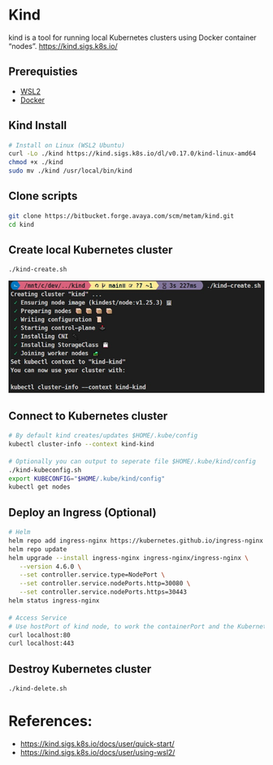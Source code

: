 # Kind
kind is a tool for running local Kubernetes clusters using Docker container “nodes”.
https://kind.sigs.k8s.io/

## Prerequisties
- [WSL2](https://kind.sigs.k8s.io/docs/user/using-wsl2/#setting-up-wsl2)
- [Docker](./docs/DOCKER.md)

## Kind Install
```bash
# Install on Linux (WSL2 Ubuntu)
curl -Lo ./kind https://kind.sigs.k8s.io/dl/v0.17.0/kind-linux-amd64
chmod +x ./kind
sudo mv ./kind /usr/local/bin/kind
```

## Clone scripts
```bash
git clone https://bitbucket.forge.avaya.com/scm/metam/kind.git
cd kind
```

## Create local Kubernetes cluster
```bash
./kind-create.sh
```
![](./docs/images/kind.png)

## Connect to Kubernetes cluster
```bash
# By default kind creates/updates $HOME/.kube/config
kubectl cluster-info --context kind-kind

# Optionally you can output to seperate file $HOME/.kube/kind/config
./kind-kubeconfig.sh
export KUBECONFIG="$HOME/.kube/kind/config"
kubectl get nodes
```

## Deploy an Ingress (Optional)
```bash
# Helm
helm repo add ingress-nginx https://kubernetes.github.io/ingress-nginx
helm repo update
helm upgrade --install ingress-nginx ingress-nginx/ingress-nginx \
   --version 4.6.0 \
   --set controller.service.type=NodePort \
   --set controller.service.nodePorts.http=30080 \
   --set controller.service.nodePorts.https=30443
helm status ingress-nginx

# Access Service
# Use hostPort of kind node, to work the containerPort and the Kubernetes service nodePort need to be equal.
curl localhost:80
curl localhost:443
```

## Destroy Kubernetes cluster
```bash
./kind-delete.sh
```

# References:
- https://kind.sigs.k8s.io/docs/user/quick-start/
- https://kind.sigs.k8s.io/docs/user/using-wsl2/
